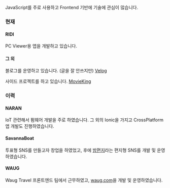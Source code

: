 JavaScript를 주로 사용하고 Frontend 기반에 기술에 관심이 많습니다.

### 현재
#### RIDI
PC Viewer용 앱을 개발하고 있습니다.

#### 그 외
블로그를 운영하고 있습니다. (글을 잘 안쓰지만) [Velog](https://velog.io/@eomttt)

사이드 프로젝트를 하고 있습니다. [MovieKing](https://github.com/eomttt/movie-king)

### 이력
#### NARAN
IoT 관련해서 펌웨어 개발을 주로 하였습니다. 그 외의 Ionic을 가지고 CrossPlatform 앱 개발도 진행하였습니다.

#### SavannaBoat
투표형 SNS를 만들고자 창업을 하였었고, 후에 [밤편지](https://bamletter.com/)라는 편지형 SNS를 개발 및 운영하였습니다.

#### WAUG
Waug Travel 프론트엔드 팀에서 근무하였고, [waug.com](https://www.waug.com/ko/)을 개발 및 운영하였습니다.

